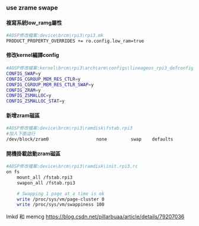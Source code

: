 ### use zrame swape

#### 複寫系統low_ramg屬性
```bash
#AOSP修改檔案:device\brcm\rpi3\rpi3.mk
PRODUCT_PROPERTY_OVERRIDES += ro.config.low_ram=true
```

#### 修改kernel編譯config
```bash
#AOSP修改檔案:kernel\brcm\rpi3\arch\arm\configs\lineageos_rpi3_defconfig
CONFIG_SWAP=y  
CONFIG_CGROUP_MEM_RES_CTLR=y  
CONFIG_CGROUP_MEM_RES_CTLR_SWAP=y  
CONFIG_ZRAM=y  
CONFIG_ZSMALLOC=y 
CONFIG_ZSMALLOC_STAT=y
```

#### 新增zram磁區
```bash
#AOSP修改檔案:device\brcm\rpi3\ramdisk\fstab.rpi3
#加入下面這行
/dev/block/zram0                  none         swap    defaults                                            zramsize=779784192
```

#### 開機掛載啟動zram磁區
```bash
#AOSP修改檔案:device\brcm\rpi3\ramdisk\init.rpi3.rc
on fs
    mount_all /fstab.rpi3
    swapon_all /fstab.rpi3

    # Swapping 1 page at a time is ok
    write /proc/sys/vm/page-cluster 0
    write /proc/sys/vm/swappiness 100
```

lmkd 和 memcg
https://blog.csdn.net/pillarbuaa/article/details/79207036